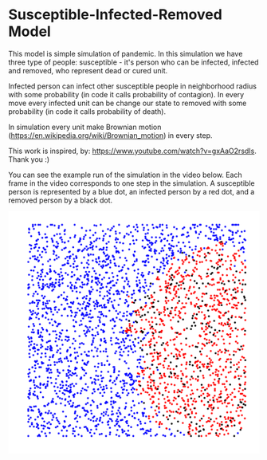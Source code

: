 # Susceptible-Infected-Removed Model

This model is simple simulation of pandemic. In this simulation we have three type of people: susceptible - it's person who can be infected, infected and removed, who represent dead or cured unit.

Infected person can infect other susceptible people in neighborhood radius with some probability (in code it calls probability of contagion). In every move every infected unit can be change our state to removed with some probability (in code it calls probability of death).

In simulation every unit make Brownian motion (https://en.wikipedia.org/wiki/Brownian_motion) in every step.

This work is inspired, by: https://www.youtube.com/watch?v=gxAaO2rsdIs. Thank you :)

You can see the example run of the simulation in the video below. Each frame in the video corresponds to one step in the simulation. A susceptible person is represented by a blue dot, an infected person by a red dot, and a removed person by a black dot.

[![Watch the video](https://github.com/KrzysztofSoja/Susceptible-Infected-Removed-Model/blob/master/pandemic_step.png)](https://youtu.be/-t2xeYIK8HY)
